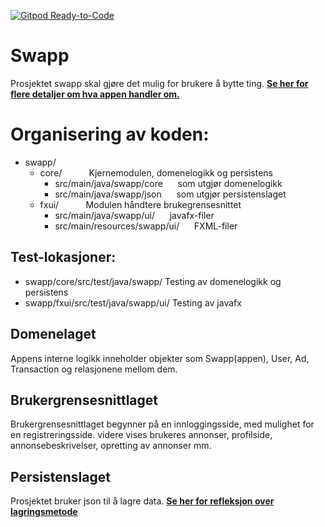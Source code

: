 [![Gitpod Ready-to-Code](https://img.shields.io/badge/Gitpod-Ready--to--Code-blue?logo=gitpod)](https://gitpod.idi.ntnu.no/#https://gitlab.stud.idi.ntnu.no/it1901/groups-2020/gr2069/gr2069)

# Swapp
Prosjektet swapp skal gjøre det mulig for brukere å bytte ting. 
**[Se her for flere detaljer om hva appen handler om.](swapp/OM_PROSJEKTET.md)**

# Organisering av koden:

- swapp/
    - core/              &nbsp;&nbsp;&nbsp;&nbsp;   &nbsp;&nbsp;&nbsp;&nbsp;              Kjernemodulen, domenelogikk og persistens
        - src/main/java/swapp/core  &nbsp;&nbsp;&nbsp;&nbsp;    som utgjør domenelogikk
        - src/main/java/swapp/json   &nbsp;&nbsp;&nbsp;&nbsp;   som utgjør persistenslaget
    - fxui/                         &nbsp;&nbsp;&nbsp;&nbsp;   &nbsp;&nbsp;&nbsp;&nbsp;   Modulen håndtere brukegrensesnittet
        - src/main/java/swapp/ui/    &nbsp;&nbsp;&nbsp;&nbsp;   javafx-filer
        - src/main/resources/swapp/ui/ &nbsp;&nbsp;&nbsp;&nbsp; FXML-filer



## Test-lokasjoner:
- swapp/core/src/test/java/swapp/                Testing av domenelogikk og persistens
- swapp/fxui/src/test/java/swapp/ui/             Testing av javafx

## Domenelaget
Appens interne logikk inneholder objekter som Swapp(appen), User, Ad, Transaction og relasjonene mellom dem.

## Brukergrensesnittlaget
Brukergrensesnittlaget begynner på en innloggingsside, med mulighet for en registreringsside. videre vises brukeres annonser, profilside, annonsebeskrivelser, opretting av annonser mm.

## Persistenslaget
Prosjektet bruker json til å lagre data. **[Se her for refleksjon over lagringsmetode](swapp/OM_PROSJEKTET.md)**